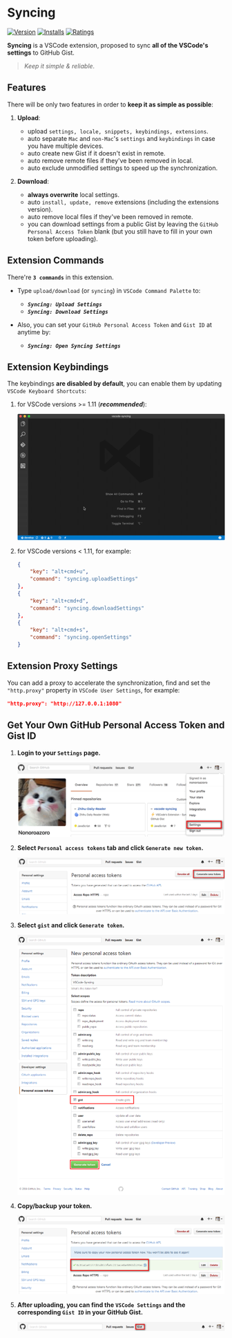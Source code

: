 # Syncing

[![Version](http://vsmarketplacebadge.apphb.com/version/nonoroazoro.syncing.svg)](https://marketplace.visualstudio.com/items?itemName=nonoroazoro.syncing)
[![Installs](http://vsmarketplacebadge.apphb.com/installs/nonoroazoro.syncing.svg)](https://marketplace.visualstudio.com/items?itemName=nonoroazoro.syncing)
[![Ratings](https://vsmarketplacebadge.apphb.com/rating/nonoroazoro.syncing.svg)](https://vsmarketplacebadge.apphb.com/rating/nonoroazoro.syncing.svg)

**Syncing** is a VSCode extension, proposed to sync **all of the VSCode's settings** to GitHub Gist.

> *Keep it simple & reliable*.


## Features

There will be only two features in order to **keep it as simple as possible**:

1. **Upload**:

    * upload `settings, locale, snippets, keybindings, extensions`.
    * auto separate `Mac` and `non-Mac`'s `settings` and `keybindings` in case you have multiple devices.
    * auto create new Gist if it doesn't exist in remote.
    * auto remove remote files if they've been removed in local.
    * auto exclude unmodified settings to speed up the synchronization.

1. **Download**:

    * **always overwrite** local settings.
    * auto `install, update, remove` extensions (including the extensions version).
    * auto remove local files if they've been removed in remote.
    * you can download settings from a public Gist by leaving the `GitHub Personal Access Token` blank (but you still have to fill in your own token before uploading).


## Extension Commands

There're **`3 commands`** in this extension.

* Type `upload/download` (or `syncing`) in `VSCode Command Palette` to:

    * ***`Syncing: Upload Settings`***
    * ***`Syncing: Download Settings`***

* Also, you can set your `GitHub Personal Access Token` and `Gist ID` at anytime by:

    * ***`Syncing: Open Syncing Settings`***


## Extension Keybindings

The keybindings **are disabled by default**, you can enable them by updating `VSCode Keyboard Shortcuts`:

1. for VSCode versions >= 1.11 (***recommended***):

    <img src="docs/gif/Keyboard-Shortcuts.gif" width="988" />


1. for VSCode versions < 1.11, for example:

    ```json
    {
        "key": "alt+cmd+u",
        "command": "syncing.uploadSettings"
    },
    {
        "key": "alt+cmd+d",
        "command": "syncing.downloadSettings"
    },
    {
        "key": "alt+cmd+s",
        "command": "syncing.openSettings"
    }
    ```


## Extension Proxy Settings

You can add a proxy to accelerate the synchronization, find and set the `"http.proxy"` property in `VSCode User Settings`, for example:

```json
"http.proxy": "http://127.0.0.1:1080"
```


## Get Your Own GitHub Personal Access Token and Gist ID

1. **Login to your `Settings` page.**

    ![login to settings page](docs/png/0.png)

1. **Select `Personal access tokens` tab and click `Generate new token`.**

    ![generate new token](docs/png/1.png)

1. **Select `gist` and click `Generate token`.**

    ![allow gist](docs/png/2.png)

1. **Copy/backup your token.**

    ![copy/backup token](docs/png/3.png)

1. **After uploading, you can find the `VSCode Settings` and the corresponding `Gist ID` in your GitHub Gist.**

    ![settings and gist](docs/png/4.png)

